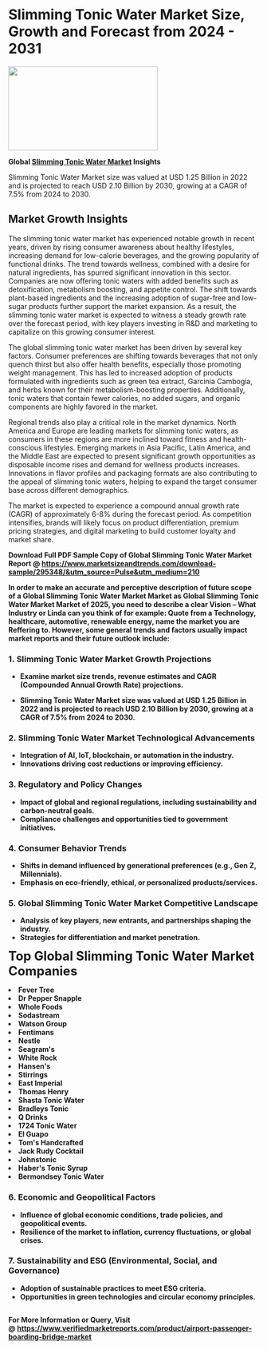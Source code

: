 <H1>Slimming Tonic Water Market Size, Growth and Forecast from 2024 - 2031</H1><img class="aligncenter size-medium wp-image-584254" src="https://thirdeyenews.in/wp-content/uploads/2024/09/Global-Market-Research-300x168.jpeg" alt="" width="300" height="168" /><p><strong>Global&nbsp;<a href="https://www.marketsizeandtrends.com/download-sample/295348/&amp;utm_source=Pulse&amp;utm_medium=210">Slimming Tonic Water Market</a> Insights</strong></p><p>Slimming Tonic Water Market size was valued at USD 1.25 Billion in 2022 and is projected to reach USD 2.10 Billion by 2030, growing at a CAGR of 7.5% from 2024 to 2030.</p><p><h2>Market Growth Insights</h2> <p>The slimming tonic water market has experienced notable growth in recent years, driven by rising consumer awareness about healthy lifestyles, increasing demand for low-calorie beverages, and the growing popularity of functional drinks. The trend towards wellness, combined with a desire for natural ingredients, has spurred significant innovation in this sector. Companies are now offering tonic waters with added benefits such as detoxification, metabolism boosting, and appetite control. The shift towards plant-based ingredients and the increasing adoption of sugar-free and low-sugar products further support the market expansion. As a result, the slimming tonic water market is expected to witness a steady growth rate over the forecast period, with key players investing in R&D and marketing to capitalize on this growing consumer interest.</p> <p><strong></strong></p> <p>The global slimming tonic water market has been driven by several key factors. Consumer preferences are shifting towards beverages that not only quench thirst but also offer health benefits, especially those promoting weight management. This has led to increased adoption of products formulated with ingredients such as green tea extract, Garcinia Cambogia, and herbs known for their metabolism-boosting properties. Additionally, tonic waters that contain fewer calories, no added sugars, and organic components are highly favored in the market.</p> <p>Regional trends also play a critical role in the market dynamics. North America and Europe are leading markets for slimming tonic waters, as consumers in these regions are more inclined toward fitness and health-conscious lifestyles. Emerging markets in Asia Pacific, Latin America, and the Middle East are expected to present significant growth opportunities as disposable income rises and demand for wellness products increases. Innovations in flavor profiles and packaging formats are also contributing to the appeal of slimming tonic waters, helping to expand the target consumer base across different demographics.</p> <p>The market is expected to experience a compound annual growth rate (CAGR) of approximately 6-8% during the forecast period. As competition intensifies, brands will likely focus on product differentiation, premium pricing strategies, and digital marketing to build customer loyalty and market share.</p> <p><strong></p><p><span class=""><strong>Download Full PDF Sample Copy of Global Slimming Tonic Water Market Report</strong> @ <a href="https://www.marketsizeandtrends.com/download-sample/295348/&amp;utm_source=Pulse&amp;utm_medium=210" target="_blank">https://www.marketsizeandtrends.com/download-sample/295348/&amp;utm_source=Pulse&amp;utm_medium=210</a></span></p><p>In order to make an accurate and perceptive description of future scope of a Global&nbsp;Slimming Tonic Water Market Market as Global&nbsp;Slimming Tonic Water Market Market of 2025, you need to describe a clear Vision &ndash; What Industry or Linda can you think of for example: Quote from a Technology, healthcare, automotive, renewable energy, name the market you are Reffering to. However, some general trends and factors usually impact market reports and their future outlook include:</p><h3>1.&nbsp;<strong>Slimming Tonic Water Market Growth Projections</strong></h3><ul><li>Examine market size trends, revenue estimates and CAGR (Compounded Annual Growth Rate) projections.</li><li><p>Slimming Tonic Water Market size was valued at USD 1.25 Billion in 2022 and is projected to reach USD 2.10 Billion by 2030, growing at a CAGR of 7.5% from 2024 to 2030.</p></li></ul><h3>2.&nbsp;<strong>Slimming Tonic Water Market Technological Advancements</strong></h3><ul><li>Integration of AI, IoT, blockchain, or automation in the industry.</li><li>Innovations driving cost reductions or improving efficiency.</li></ul><h3>3.&nbsp;<strong>Regulatory and Policy Changes</strong></h3><ul><li>Impact of global and regional regulations, including sustainability and carbon-neutral goals.</li><li>Compliance challenges and opportunities tied to government initiatives.</li></ul><h3>4.&nbsp;<strong>Consumer Behavior Trends</strong></h3><ul><li>Shifts in demand influenced by generational preferences (e.g., Gen Z, Millennials).</li><li>Emphasis on eco-friendly, ethical, or personalized products/services.</li></ul><h3>5.&nbsp;<strong>Global Slimming Tonic Water Market Competitive Landscape</strong></h3><ul><li>Analysis of key players, new entrants, and partnerships shaping the industry.</li><li>Strategies for differentiation and market penetration.</li></ul><p data-pm-slice="1 1 []"><span style="color: inherit; font-family: inherit; font-size: 25px;">Top Global Slimming Tonic Water Market Companies</span></p><div class="" data-test-id=""><p><li>Fever Tree</li><li> Dr Pepper Snapple</li><li> Whole Foods</li><li> Sodastream</li><li> Watson Group</li><li> Fentimans</li><li> Nestle</li><li> Seagram's</li><li> White Rock</li><li> Hansen's</li><li> Stirrings</li><li> East Imperial</li><li> Thomas Henry</li><li> Shasta Tonic Water</li><li> Bradleys Tonic</li><li> Q Drinks</li><li> 1724 Tonic Water</li><li> El Guapo</li><li> Tom's Handcrafted</li><li> Jack Rudy Cocktail</li><li> Johnstonic</li><li> Haber's Tonic Syrup</li><li> Bermondsey Tonic Water</li></p></div><h3>6.&nbsp;<strong>Economic and Geopolitical Factors</strong></h3><ul><li>Influence of global economic conditions, trade policies, and geopolitical events.</li><li>Resilience of the market to inflation, currency fluctuations, or global crises.</li></ul><h3>7.&nbsp;<strong>Sustainability and ESG (Environmental, Social, and Governance)</strong></h3><ul><li>Adoption of sustainable practices to meet ESG criteria.</li><li>Opportunities in green technologies and circular economy principles.</li></ul><h2><strong style="font-size: 14px;">For More Information or Query, Visit @&nbsp;</strong><a style="background-color: #ffffff; font-size: 14px;" href="https://www.marketsizeandtrends.com/report/slimming-tonic-water-market/" target="_blank">https://www.verifiedmarketreports.com/product/airport-passenger-boarding-bridge-market</a></h2>
